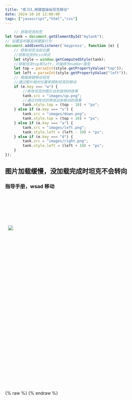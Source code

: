 ```yaml
---
title: "练习3,用键盘操纵坦克移动"
date: 2024-10-28 12:00:00
tags: ["javascript","html","css"]
---
```


```javascript
    // 获取坦克标签
let tank = document.getElementById("mytank");
// 设置监听器监视键盘行为
document.addEventListener('keypress', function (e) {
    // 获取坦克当前位置
    //获取坦克的css样式
    let style = window.getComputedStyle(tank);
    //获取坦克top和left，并强转为number类型
    let top = parseInt(style.getPropertyValue("top"));
    let left = parseInt(style.getPropertyValue("left"));
    // 根据按键移动坦克
    //通过图片相对位置来限制坦克的移动
    if (e.key === "w") {
        //修改坦克的图片达到旋转的效果
        tank.src = "images/up.png";
        //通过对样式的修改达到移动的效果
        tank.style.top = (top - 10) + "px";
    } else if (e.key === "s") {
        tank.src = "images/down.png";
        tank.style.top = (top + 10) + "px";
    } else if (e.key === "a") {
        tank.src = "images/left.png";
        tank.style.left = (left - 10) + "px";
    } else if (e.key === "d") {
        tank.src = "images/right.png";
        tank.style.left = (left + 10) + "px";
    }
});
```

## 图片加载缓慢，没加载完成时坦克不会转向
### 指导手册，wsad 移动

<style type="text/css">
input {
    font-size: 26px;
    margin-top: 20px;
}
#map {
    height: 640px;
    width: 640px;
    background-image: url(https://t.tutu.to/img/ibDm);
}
    #mytank {
        position: relative;
        left: 10px;
        top: 100px;
}
</style>
<div id="map">
    <img id="mytank" src="https://t.tutu.to/img/tvzP"/>
</div>
{% raw %}
<script>
    // 获取坦克标签
    let tank = document.getElementById("mytank");
    // 设置监听器监视键盘行为
    document.addEventListener('keypress', function (e) {
        // 获取坦克当前位置
        //获取坦克的css样式
        let style = window.getComputedStyle(tank);
        //获取坦克top和left，并强转为number类型
        let top = parseInt(style.getPropertyValue("top"));
        let left = parseInt(style.getPropertyValue("left"));
        // 根据按键移动坦克
        if (e.key === "w" && top > 0 ) {
            //修改坦克的图片达到旋转的效果
            tank.src = "https://t.tutu.to/img/iwsX";
            //通过对样式的修改达到移动的效果
            tank.style.top = (top - 10) + "px";
        } else if (e.key === "s" && top < 560 ) {
            tank.src = "https://t.tutu.to/img/ixhj";
            tank.style.top = (top + 10) + "px";
        } else if (e.key === "a" && left > -280 ) {
            tank.src = "https://t.tutu.to/img/tdFA";
            tank.style.left = (left - 10) + "px";
        } else if (e.key === "d" && left < 280 ) {
            tank.src = "https://t.tutu.to/img/tvzP";
            tank.style.left = (left + 10) + "px";
        }
    });
</script>
{% endraw %}    